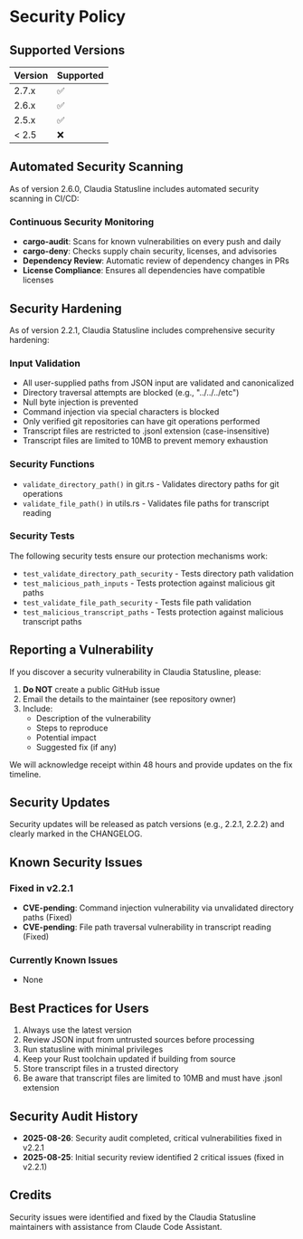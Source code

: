 # Security Policy

## Supported Versions

| Version | Supported          |
| ------- | ------------------ |
| 2.7.x   | :white_check_mark: |
| 2.6.x   | :white_check_mark: |
| 2.5.x   | :white_check_mark: |
| < 2.5   | :x:                |

## Automated Security Scanning

As of version 2.6.0, Claudia Statusline includes automated security scanning in CI/CD:

### Continuous Security Monitoring
- **cargo-audit**: Scans for known vulnerabilities on every push and daily
- **cargo-deny**: Checks supply chain security, licenses, and advisories
- **Dependency Review**: Automatic review of dependency changes in PRs
- **License Compliance**: Ensures all dependencies have compatible licenses

## Security Hardening

As of version 2.2.1, Claudia Statusline includes comprehensive security hardening:

### Input Validation
- All user-supplied paths from JSON input are validated and canonicalized
- Directory traversal attempts are blocked (e.g., "../../../etc")
- Null byte injection is prevented
- Command injection via special characters is blocked
- Only verified git repositories can have git operations performed
- Transcript files are restricted to .jsonl extension (case-insensitive)
- Transcript files are limited to 10MB to prevent memory exhaustion

### Security Functions
- `validate_directory_path()` in git.rs - Validates directory paths for git operations
- `validate_file_path()` in utils.rs - Validates file paths for transcript reading

### Security Tests
The following security tests ensure our protection mechanisms work:
- `test_validate_directory_path_security` - Tests directory path validation
- `test_malicious_path_inputs` - Tests protection against malicious git paths
- `test_validate_file_path_security` - Tests file path validation
- `test_malicious_transcript_paths` - Tests protection against malicious transcript paths

## Reporting a Vulnerability

If you discover a security vulnerability in Claudia Statusline, please:

1. **Do NOT** create a public GitHub issue
2. Email the details to the maintainer (see repository owner)
3. Include:
   - Description of the vulnerability
   - Steps to reproduce
   - Potential impact
   - Suggested fix (if any)

We will acknowledge receipt within 48 hours and provide updates on the fix timeline.

## Security Updates

Security updates will be released as patch versions (e.g., 2.2.1, 2.2.2) and clearly marked in the CHANGELOG.

## Known Security Issues

### Fixed in v2.2.1
- **CVE-pending**: Command injection vulnerability via unvalidated directory paths (Fixed)
- **CVE-pending**: File path traversal vulnerability in transcript reading (Fixed)

### Currently Known Issues
- None

## Best Practices for Users

1. Always use the latest version
2. Review JSON input from untrusted sources before processing
3. Run statusline with minimal privileges
4. Keep your Rust toolchain updated if building from source
5. Store transcript files in a trusted directory
6. Be aware that transcript files are limited to 10MB and must have .jsonl extension

## Security Audit History

- **2025-08-26**: Security audit completed, critical vulnerabilities fixed in v2.2.1
- **2025-08-25**: Initial security review identified 2 critical issues (fixed in v2.2.1)

## Credits

Security issues were identified and fixed by the Claudia Statusline maintainers with assistance from Claude Code Assistant.